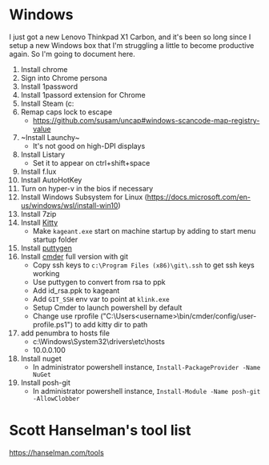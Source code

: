 # Windows

I just got a new Lenovo Thinkpad X1 Carbon, and it's been so long since I setup a new Windows box that I'm struggling a little to become productive again. So I'm going to document here.

1. Install chrome
1. Sign into Chrome persona
1. Install 1password
1. Install 1passord extension for Chrome
1. Install Steam (c:
1. Remap caps lock to escape
   - https://github.com/susam/uncap#windows-scancode-map-registry-value
1. ~Install Launchy~
   - It's not good on high-DPI displays
1. Install Listary
   - Set it to appear on ctrl+shift+space
1. Install f.lux
1. Install AutoHotKey
1. Turn on hyper-v in the bios if necessary
1. Install Windows Subsystem for Linux (https://docs.microsoft.com/en-us/windows/wsl/install-win10)
1. Install 7zip
1. Install [Kitty](http://www.9bis.net/kitty/)
   - Make `kageant.exe` start on machine startup by adding to start menu startup folder
1. Install [puttygen](https://www.chiark.greenend.org.uk/~sgtatham/putty/latest.html)
1. Install [cmder](http://cmder.net/http://cmder.net/) full version with git
   - Copy ssh keys to `c:\Program Files (x86)\git\.ssh` to get ssh keys working
   - Use puttygen to convert from rsa to ppk
   - Add id_rsa.ppk to kageant
   - Add `GIT_SSH` env var to point at `klink.exe`
   - Setup Cmder to launch powershell by default
   - Change use rprofile ("C:\Users\<username>\bin/cmder/config/user-profile.ps1") to add kitty dir to path
1. add penumbra to hosts file
   - c:\Windows\System32\drivers\etc\hosts
   - 10.0.0.100
1. Install nuget
   - In administrator powershell instance, `Install-PackageProvider -Name NuGet`
1. Install posh-git
   - In administrator powershell instance, `Install-Module -Name posh-git -AllowClobber`

# Scott Hanselman's tool list
https://hanselman.com/tools


